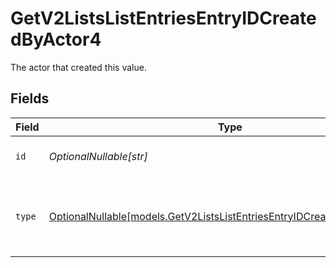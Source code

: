 # GetV2ListsListEntriesEntryIDCreatedByActor4

The actor that created this value.


## Fields

| Field                                                                                                                                    | Type                                                                                                                                     | Required                                                                                                                                 | Description                                                                                                                              |
| ---------------------------------------------------------------------------------------------------------------------------------------- | ---------------------------------------------------------------------------------------------------------------------------------------- | ---------------------------------------------------------------------------------------------------------------------------------------- | ---------------------------------------------------------------------------------------------------------------------------------------- |
| `id`                                                                                                                                     | *OptionalNullable[str]*                                                                                                                  | :heavy_minus_sign:                                                                                                                       | An ID to identify the actor.                                                                                                             |
| `type`                                                                                                                                   | [OptionalNullable[models.GetV2ListsListEntriesEntryIDCreatedByActorType4]](../models/getv2listslistentriesentryidcreatedbyactortype4.md) | :heavy_minus_sign:                                                                                                                       | The type of actor. [Read more information on actor types here](/docs/actors).                                                            |